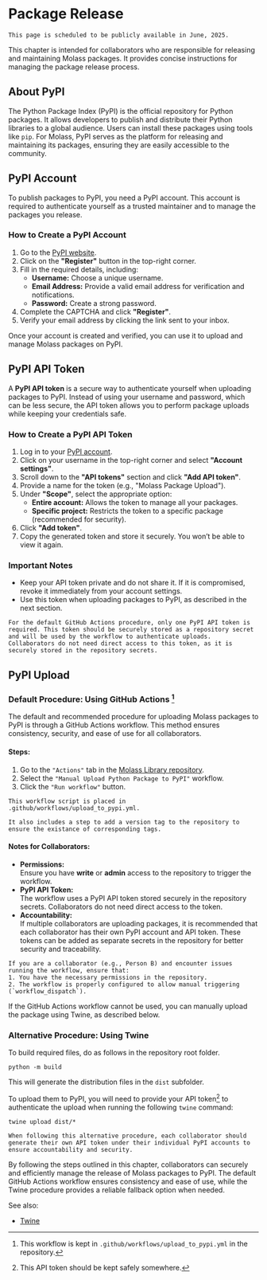 # Package Release

```{warning}
This page is scheduled to be publicly available in June, 2025.
```

This chapter is intended for collaborators who are responsible for releasing and maintaining Molass packages. It provides concise instructions for managing the package release process.

## About PyPI

The Python Package Index (PyPI) is the official repository for Python packages. It allows developers to publish and distribute their Python libraries to a global audience. Users can install these packages using tools like `pip`. For Molass, PyPI serves as the platform for releasing and maintaining its packages, ensuring they are easily accessible to the community.

## PyPI Account

To publish packages to PyPI, you need a PyPI account. This account is required to authenticate yourself as a trusted maintainer and to manage the packages you release.

### How to Create a PyPI Account
1. Go to the [PyPI website](https://pypi.org/).
2. Click on the **"Register"** button in the top-right corner.
3. Fill in the required details, including:
   - **Username:** Choose a unique username.
   - **Email Address:** Provide a valid email address for verification and notifications.
   - **Password:** Create a strong password.
4. Complete the CAPTCHA and click **"Register"**.
5. Verify your email address by clicking the link sent to your inbox.

Once your account is created and verified, you can use it to upload and manage Molass packages on PyPI.

## PyPI API Token

A **PyPI API token** is a secure way to authenticate yourself when uploading packages to PyPI. Instead of using your username and password, which can be less secure, the API token allows you to perform package uploads while keeping your credentials safe.

### How to Create a PyPI API Token
1. Log in to your [PyPI account](https://pypi.org/).
2. Click on your username in the top-right corner and select **"Account settings"**.
3. Scroll down to the **"API tokens"** section and click **"Add API token"**.
4. Provide a name for the token (e.g., "Molass Package Upload").
5. Under **"Scope"**, select the appropriate option:
   - **Entire account:** Allows the token to manage all your packages.
   - **Specific project:** Restricts the token to a specific package (recommended for security).
6. Click **"Add token"**.
7. Copy the generated token and store it securely. You won’t be able to view it again.

### Important Notes
- Keep your API token private and do not share it. If it is compromised, revoke it immediately from your account settings.
- Use this token when uploading packages to PyPI, as described in the next section.

```{note}
For the default GitHub Actions procedure, only one PyPI API token is required. This token should be securely stored as a repository secret and will be used by the workflow to authenticate uploads. Collaborators do not need direct access to this token, as it is securely stored in the repository secrets.
```

## PyPI Upload

### Default Procedure: Using GitHub Actions [^1]

The default and recommended procedure for uploading Molass packages to PyPI is through a GitHub Actions workflow. This method ensures consistency, security, and ease of use for all collaborators.

#### Steps:
1. Go to the `"Actions"` tab in the [Molass Library repository](https://github.com/nshimizu0721/molass-library).
2. Select the `"Manual Upload Python Package to PyPI"` workflow.
3. Click the `"Run workflow"` button.

```{note}
This workflow script is placed in .github/workflows/upload_to_pypi.yml.

It also includes a step to add a version tag to the repository to ensure the existance of corresponding tags.
```

#### Notes for Collaborators:
- **Permissions:**  
  Ensure you have **write** or **admin** access to the repository to trigger the workflow.
- **PyPI API Token:**  
  The workflow uses a PyPI API token stored securely in the repository secrets. Collaborators do not need direct access to the token.
- **Accountability:**  
  If multiple collaborators are uploading packages, it is recommended that each collaborator has their own PyPI account and API token. These tokens can be added as separate secrets in the repository for better security and traceability.

```{note}
If you are a collaborator (e.g., Person B) and encounter issues running the workflow, ensure that:
1. You have the necessary permissions in the repository.
2. The workflow is properly configured to allow manual triggering (`workflow_dispatch`).
```

If the GitHub Actions workflow cannot be used, you can manually upload the package using Twine, as described below.

### Alternative Procedure: Using Twine
To build required files, do as follows in the repository root folder.

```none
python -m build
```

This will generate the distribution files in the `dist` subfolder.

To upload them to PyPI, you will need to provide your API token[^2] to authenticate the upload when running the following `twine` command:

```none
twine upload dist/*
```

```{note}
When following this alternative procedure, each collaborator should generate their own API token under their individual PyPI accounts to ensure accountability and security.
```

By following the steps outlined in this chapter, collaborators can securely and efficiently manage the release of Molass packages to PyPI. The default GitHub Actions workflow ensures consistency and ease of use, while the Twine procedure provides a reliable fallback option when needed.

[^1]: This workflow is kept in `.github/workflows/upload_to_pypi.yml` in the repository.

[^2]: This API token should be kept safely somewhere.

See also:
* <a href="https://twine.readthedocs.io/en/stable/">Twine</a>